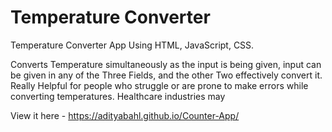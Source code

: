 # Temperature Converter

Temperature Converter App Using HTML, JavaScript, CSS.

Converts Temperature simultaneously as the input is being given, input can be given in any of the Three Fields, and the other Two effectively convert it.
Really Helpful for people who struggle or are prone to make errors while converting temperatures.
Healthcare industries may

View it here - https://adityabahl.github.io/Counter-App/
